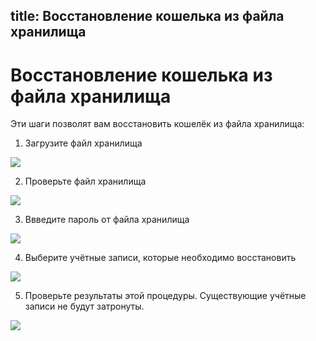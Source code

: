 title: Восстановление кошелька из файла хранилища
---

# Восстановление кошелька из файла хранилища

Эти шаги позволят вам восстановить кошелёк из файла хранилища:

1. Загрузите файл хранилища

<img src="/images/restore_from_keystore/restore_from_keystore_1.png">

2. Проверьте файл хранилища

<img src="/images/restore_from_keystore/restore_from_keystore_2.png">

3. Ввведите пароль от файла хранилища

<img src="/images/restore_from_keystore/restore_from_keystore_3.png">

4. Выберите учётные записи, которые необходимо восстановить

<img src="/images/restore_from_keystore/restore_from_keystore_4.png">

5. Проверьте результаты этой процедуры. Существующие учётные записи не будут затронуты.

<img src="/images/restore_from_keystore/restore_from_keystore_5.png">
